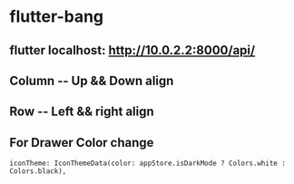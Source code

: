 # flutter-bang
## flutter localhost: http://10.0.2.2:8000/api/
## Column -- Up && Down align
## Row -- Left && right align
## For Drawer Color change
```
iconTheme: IconThemeData(color: appStore.isDarkMode ? Colors.white : Colors.black),
```
